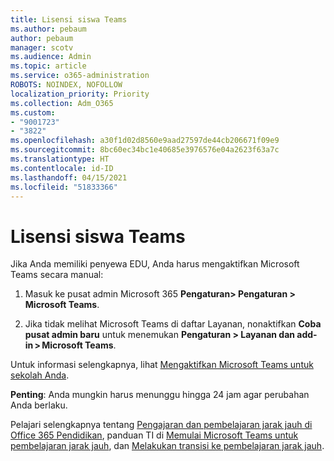 ```yaml
---
title: Lisensi siswa Teams
ms.author: pebaum
author: pebaum
manager: scotv
ms.audience: Admin
ms.topic: article
ms.service: o365-administration
ROBOTS: NOINDEX, NOFOLLOW
localization_priority: Priority
ms.collection: Adm_O365
ms.custom:
- "9001723"
- "3822"
ms.openlocfilehash: a30f1d02d8560e9aad27597de44cb206671f09e9
ms.sourcegitcommit: 8bc60ec34bc1e40685e3976576e04a2623f63a7c
ms.translationtype: HT
ms.contentlocale: id-ID
ms.lasthandoff: 04/15/2021
ms.locfileid: "51833366"
---
```

# <a name="teams-student-licenses"></a>Lisensi siswa Teams

Jika Anda memiliki penyewa EDU, Anda harus mengaktifkan Microsoft Teams secara manual:

1. Masuk ke pusat admin Microsoft 365 **Pengaturan> Pengaturan > Microsoft Teams**. 

2. Jika tidak melihat Microsoft Teams di daftar Layanan, nonaktifkan **Coba pusat admin baru** untuk menemukan **Pengaturan > Layanan dan add-in > Microsoft Teams**. 

Untuk informasi selengkapnya, lihat [Mengaktifkan Microsoft Teams untuk sekolah Anda](https://docs.microsoft.com/microsoft-365/education/intune-edu-trial/enable-microsoft-teams#enable-microsoft-teams-for-your-school-1). 

**Penting**: Anda mungkin harus menunggu hingga 24 jam agar perubahan Anda berlaku.

Pelajari selengkapnya tentang [Pengajaran dan pembelajaran jarak jauh di Office 365 Pendidikan](https://support.office.com/article/remote-teaching-and-learning-in-office-365-education-f651ccae-7b65-478b-8366-51bb884025c4), panduan TI di [Memulai Microsoft Teams untuk pembelajaran jarak jauh](https://docs.microsoft.com/MicrosoftTeams/remote-learning-edu), dan [Melakukan transisi ke pembelajaran jarak jauh](https://www.microsoft.com/education/remote-learning).
